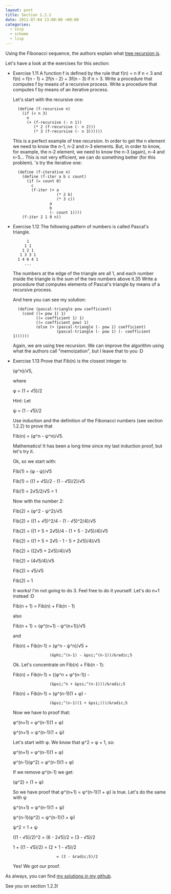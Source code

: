 ```yaml
---
layout: post
title: Section 1.2.2
date: 2011-07-04 13:00:00 +00:00
categories:
  - sicp
  - scheme
  - lisp
---
```

Using the Fibonacci sequence, the authors explain what [tree recursion is](http://mitpress.mit.edu/sicp/full-text/book/book-Z-H-11.html#%_sec_1.2.2).

Let's have a look at the exercises for this section:

- Exercise 1.11 A function f is defined by the rule that f(n) = n if n &lt; 3 and f(n) = f(n - 1) + 2f(n - 2) + 3f(n - 3) if n &gt; 3. Write a procedure that computes f by means of a recursive process. Write a procedure that computes f by means of an iterative process.

  Let's start with the recursive one:

        (define (f-recursive n)
          (if (< n 3)
            n
            (+ (f-recursive (- n 1))
               (* 2 (f-recursive (- n 2)))
               (* 3 (f-recursive (- n 3))))))

  This is a perfect example of tree recursion. In order to get the n element we need to know the n-1, n-2 and n-3 elements. But, in order to know, for example, the n-2 element, we need to know the n-3 (again), n-4 and n-5... This is not very efficient, we can do something better (for this problem). 's try the iterative one:

        (define (f-iterative n)
          (define (f-iter a b c count)
            (if (= count 0)
              c
              (f-iter (+ a
                         (* 2 b)
                         (* 3 c))
                      a
                      b
                      (- count 1))))
          (f-iter 2 1 0 n))

- Exercise 1.12 The following pattern of numbers is called Pascal's triangle.

            1
           1 1
          1 2 1
         1 3 3 1
        1 4 6 4 1
           ...

  The numbers at the edge of the triangle are all 1, and each number inside the triangle is the sum of the two numbers above it.35 Write a procedure that computes elements of Pascal's triangle by means of a recursive process.

  And here you can see my solution:

        (define (pascal-triangle pow coefficient)
          (cond ((= pow 1) 1)
                ((= coefficient 1) 1)
                ((= coefficient pow) 1)
                (else (+ (pascal-triangle (- pow 1) coefficient)
                         (pascal-triangle (- pow 1) (- coefficient 1))))))

  Again, we are using tree recursion. We can improve the algorithm using what the authors call "memoization", but I leave that to you :D

- Exercise 1.13 Prove that Fib(n) is the closest integer to

  (&phi;^n)/&radic;5,

  where

  &phi;  = (1 + &radic;5)/2

  Hint: Let

  &psi; = (1 - &radic;5)/2

  Use induction and the definition of the Fibonacci numbers (see section 1.2.2) to prove that

  Fib(n) = (&phi;^n - &psi;^n)/&radic;5.


  Mathematics! It has been a long time since my last induction proof, but let's try it.

  Ok, so we start with:

  Fib(1) = (&phi; - &psi;)/&radic;5

  Fib(1) = ((1 + &radic;5)/2 - (1 - &radic;5)/2)/&radic;5

  Fib(1) = 2&radic;5/2/&radic;5 = 1


  Now with the number 2:

  Fib(2) = (&phi;^2 - &psi;^2)/&radic;5

  Fib(2) = ((1 + &radic;5)^2/4 - (1 - &radic;5)^2/4)/&radic;5

  Fib(2) = ((1 + 5 + 2&radic;5)/4 - (1 + 5 - 2&radic;5)/4)/&radic;5

  Fib(2) = ((1 + 5 + 2&radic;5 - 1 - 5 + 2&radic;5)/4)/&radic;5

  Fib(2) = ((2&radic;5 + 2&radic;5)/4)/&radic;5

  Fib(2) = (4&radic;5/4)/&radic;5

  Fib(2) = &radic;5/&radic;5

  Fib(2) = 1


  It works! I'm not going to do 3. Feel free to do it yourself. Let's do n+1 instead :D

  Fib(n + 1) = Fib(n) + Fib(n - 1)

  also

  Fib(n + 1) = (&phi;^(n+1) - &psi;^(n+1))/&radic;5

  and

  Fib(n) + Fib(n-1) = (&phi;^n - &psi;^n)/&radic;5  +

                      (&phi;^(n-1) - &psi;^(n-1))/&radic;5


  Ok. Let's concentrate on Fib(n) + Fib(n - 1):


  Fib(n) + Fib(n-1) = ((&phi;^n + &phi;^(n-1)) -

                      (&psi;^n + &psi;^(n-1)))/&radic;5


  Fib(n) + Fib(n-1) = (&phi;^(n-1)(1 + &phi;) -

                      (&psi;^(n-1)(1 + &psi;)))/&radic;5


  Now we have to proof that:

  &phi;^(n+1) = &phi;^(n-1)(1 + &phi;)

  &psi;^(n+1) = &psi;^(n-1)(1 + &psi;)


  Let's start with &phi;. We know that &phi;^2 = &phi; + 1, so:

  &phi;^(n+1) = &phi;^(n-1)(1 + &phi;)

  &phi;^(n-1)(&phi;^2) = &phi;^(n-1)(1 + &phi;)


  If we remove &phi;^(n-1) we get:

  (&phi;^2) = (1 + &phi;)

  So we have proof that &phi;^(n+1) = &phi;^(n-1)(1 + &phi;) is true. Let's do the same with &psi;


  &psi;^(n+1) = &psi;^(n-1)(1 + &psi;)

  &psi;^(n-1)(&psi;^2) = &psi;^(n-1)(1 + &psi;)

  &psi;^2 = 1 + &psi;

  ((1 - &radic;5)/2)^2 = (6 - 2&radic;5)/2 = (3 - &radic;5)/2

  1 + ((1 - &radic;5)/2) = (2 + 1 - &radic;5)/2

                         = (3 - &radic;5)/2


  Yes! We got our proof.

As always, you can find [my solutions in my github](https://github.com/plagelao/SICP/tree/master/exercises/chapter-1).

See you on section 1.2.3!
